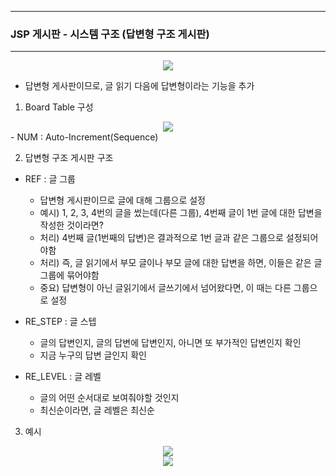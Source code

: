 ----
### JSP 게시판 - 시스템 구조 (답변형 구조 게시판)
----
<div align = "center">
<img src = "https://github.com/sooyounghan/Web/assets/34672301/3a2d3840-8ac2-48e6-8584-4dca95d28ee5">
</div>

  - 답변형 게사판이므로, 글 읽기 다음에 답변형이라는 기능을 추가

1. Board Table 구성 
<div align = "center">
<img src = "https://github.com/sooyounghan/Web/assets/34672301/1cfca3d3-8bb1-4aee-9eec-c3b6def2f8b3">
</div>
  - NUM : Auto-Increment(Sequence)


2. 답변형 구조 게시판 구조
  - REF : 글 그룹
      + 답변형 게시판이므로 글에 대해 그룹으로 설정
      + 예시) 1, 2, 3, 4번의 글을 썼는데(다른 그룹), 4번째 글이 1번 글에 대한 답변을 작성한 것이라면?
      + 처리) 4번째 글(1번째의 답변)은 결과적으로 1번 글과 같은 그룹으로 설정되어야함
      + 처리) 즉, 글 읽기에서 부모 글이나 부모 글에 대한 답변을 하면, 이들은 같은 글 그룹에 묶어야함
      + 중요) 답변형이 아닌 글읽기에서 글쓰기에서 넘어왔다면, 이 때는 다른 그룹으로 설정
        
  - RE_STEP : 글 스텝
      + 글의 답변인지, 글의 답변에 답변인지, 아니면 또 부가적인 답변인지 확인
      + 지금 누구의 답변 글인지 확인

  - RE_LEVEL : 글 레벨
      + 글의 어떤 순서대로 보여줘야할 것인지
      + 최신순이라면, 글 레벨은 최신순
        
3. 예시
<div align = "center">
<img src = "https://github.com/sooyounghan/Web/assets/34672301/9ebc6709-8a0b-49e5-a3b8-1650a47015a7">
</div>

<div align = "center">
<img src = "https://github.com/sooyounghan/Web/assets/34672301/ba8e1056-10bd-4e38-9445-03082e07ea94">
</div>
